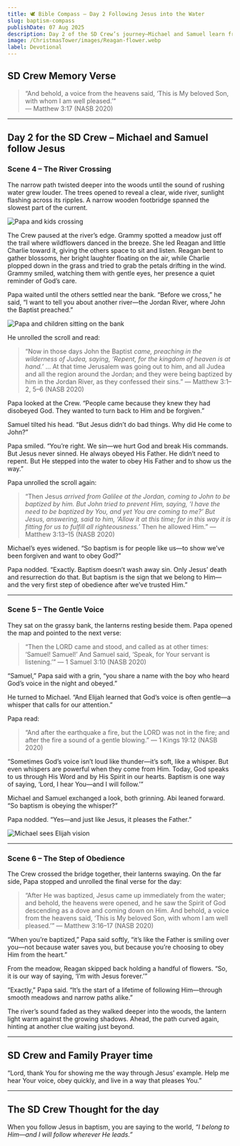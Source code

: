 ```yaml
---
title: 🕊️ Bible Compass – Day 2 Following Jesus into the Water
slug: baptism-compass
publishDate: 07 Aug 2025
description: Day 2 of the SD Crew’s journey—Michael and Samuel learn from Jesus’ baptism and choose to follow His example.
image: /ChristmasTower/images/Reagan-flower.webp
label: Devotional
---
```


## SD Crew Memory Verse

> “And behold, a voice from the heavens said, ‘This is My beloved Son, with whom I am well pleased.’”  
> — Matthew 3:17 (NASB 2020)

---

## Day 2 for the SD Crew – Michael and Samuel follow Jesus

### Scene 4 – The River Crossing

The narrow path twisted deeper into the woods until the sound of rushing water grew louder. The trees opened to reveal a clear, wide river, sunlight flashing across its ripples. A narrow wooden footbridge spanned the slowest part of the current.

![Papa and kids crossing](/ChristmasTower/images/Grammy-meadow.webp)

The Crew paused at the river’s edge. Grammy spotted a meadow just off the trail where wildflowers danced in the breeze. She led Reagan and little Charlie toward it, giving the others space to sit and listen. Reagan bent to gather blossoms, her bright laughter floating on the air, while Charlie plopped down in the grass and tried to grab the petals drifting in the wind. Grammy smiled, watching them with gentle eyes, her presence a quiet reminder of God’s care.

Papa waited until the others settled near the bank. “Before we cross,” he said, “I want to tell you about another river—the Jordan River, where John the Baptist preached.”

![Papa and children sitting on the bank](/ChristmasTower/images/Papa-Baptism-riverbank.webp)

He unrolled the scroll and read:

> “Now in those days John the Baptist *came, preaching in the wilderness of Judea, saying, ‘Repent, for the kingdom of heaven is at hand.’* … At that time Jerusalem was going out to him, and all Judea and all the region around the Jordan; and they were being baptized by him in the Jordan River, as they confessed their sins.” — Matthew 3:1–2, 5–6 (NASB 2020)

Papa looked at the Crew. “People came because they knew they had disobeyed God. They wanted to turn back to Him and be forgiven.”

Samuel tilted his head. “But Jesus didn’t do bad things. Why did He come to John?”

Papa smiled. “You’re right. We sin—we hurt God and break His commands. But Jesus never sinned. He always obeyed His Father. He didn’t need to repent. But He stepped into the water to obey His Father and to show us the way.”

Papa unrolled the scroll again:

> “Then Jesus *arrived from Galilee at the Jordan, coming to John to be baptized by him. But John tried to prevent Him, saying, ‘I have the need to be baptized by You, and yet You are coming to me?’ But Jesus, answering, said to him, ‘Allow it at this time; for in this way it is fitting for us to fulfill all righteousness.’* Then he allowed Him.” — Matthew 3:13–15 (NASB 2020)

Michael’s eyes widened. “So baptism is for people like us—to show we’ve been forgiven and want to obey God?”

Papa nodded. “Exactly. Baptism doesn’t wash away sin. Only Jesus’ death and resurrection do that. But baptism is the sign that we belong to Him—and the very first step of obedience after we’ve trusted Him.”

---

### Scene 5 – The Gentle Voice

They sat on the grassy bank, the lanterns resting beside them. Papa opened the map and pointed to the next verse:

> “Then the LORD came and stood, and called as at other times: ‘Samuel! Samuel!’ And Samuel said, ‘Speak, for Your servant is listening.’” — 1 Samuel 3:10 (NASB 2020)

“Samuel,” Papa said with a grin, “you share a name with the boy who heard God’s voice in the night and obeyed.”

He turned to Michael. “And Elijah learned that God’s voice is often gentle—a whisper that calls for our attention.”

Papa read:

> “And after the earthquake a fire, but the LORD was not in the fire; and after the fire a sound of a gentle blowing.” — 1 Kings 19:12 (NASB 2020)

“Sometimes God’s voice isn’t loud like thunder—it’s soft, like a whisper. But even whispers are powerful when they come from Him. Today, God speaks to us through His Word and by His Spirit in our hearts. Baptism is one way of saying, ‘Lord, I hear You—and I will follow.’”

Michael and Samuel exchanged a look, both grinning. Abi leaned forward. “So baptism is obeying the whisper?”

Papa nodded. “Yes—and just like Jesus, it pleases the Father.”

![Michael sees Elijah vision](/ChristmasTower/images/Michael-vision.webp)

---

### Scene 6 – The Step of Obedience

The Crew crossed the bridge together, their lanterns swaying. On the far side, Papa stopped and unrolled the final verse for the day:

> “After He was baptized, Jesus came up immediately from the water; and behold, the heavens were opened, and he saw the Spirit of God descending as a dove and coming down on Him. And behold, a voice from the heavens said, ‘This is My beloved Son, with whom I am well pleased.’” — Matthew 3:16–17 (NASB 2020)

“When you’re baptized,” Papa said softly, “it’s like the Father is smiling over you—not because water saves you, but because you’re choosing to obey Him from the heart.”

From the meadow, Reagan skipped back holding a handful of flowers. “So, it is our way of saying, ‘I’m with Jesus forever.’”

“Exactly,” Papa said. “It’s the start of a lifetime of following Him—through smooth meadows and narrow paths alike.”

The river’s sound faded as they walked deeper into the woods, the lantern light warm against the growing shadows. Ahead, the path curved again, hinting at another clue waiting just beyond.

---

## SD Crew and Family Prayer time

“Lord, thank You for showing me the way through Jesus’ example. Help me hear Your voice, obey quickly, and live in a way that pleases You.”

---

## The SD Crew Thought for the day

When you follow Jesus in baptism, you are saying to the world, *“I belong to Him—and I will follow wherever He leads.”*
